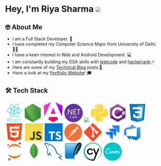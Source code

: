 <h1>Hey, I'm Riya Sharma <img src="https://raw.githubusercontent.com/MartinHeinz/MartinHeinz/master/wave.gif" width="30px"> </h1>
<h2>🤓 About Me</h2>

- I am a Full Stack Developer. 🤠
- I have completed my Computer Science Major from University of Delhi. 👨‍🎓
- I have a keen interest in Web and Android Development. 💻
- I am constantly building my DSA skills with [leetcode](https://leetcode.com/riyasharma24/) and [hackerrank](https://www.hackerrank.com/theriyasharma24?hr_r=1).🖱
- Here are some of my [Technical Blog](https://medium.com/@theriyasharma24) posts.📜
- Have a look at my [Portfolio Website](https://riya-sharma-portfolio.netlify.app/#/home)! 🎓

<h2>🛠 Tech Stack</h2>

<img src="https://github.com/devicons/devicon/blob/master/icons/react/react-original-wordmark.svg" width=60><img src="https://github.com/devicons/devicon/blob/master/icons/nodejs/nodejs-original.svg" width=60> <img src="https://github.com/devicons/devicon/blob/master/icons/angular/angular-original.svg" width=65> <img src="https://github.com/devicons/devicon/blob/master/icons/dotnetcore/dotnetcore-original.svg" width=60>  <img src="https://cdn.iconscout.com/icon/free/png-64/django-1-282754.png" width=60 color="white"> <img src="https://github.com/devicons/devicon/blob/master/icons/python/python-plain.svg" width=60><img src="https://github.com/devicons/devicon/blob/master/icons/csharp/csharp-original.svg" width=60> <img src="https://github.com/devicons/devicon/blob/master/icons/css3/css3-original.svg" width=60> <img src="https://github.com/devicons/devicon/blob/master/icons/html5/html5-original.svg" width=60> <img src="https://github.com/devicons/devicon/blob/master/icons/javascript/javascript-original.svg" width=60> <img src="https://github.com/devicons/devicon/blob/master/icons/typescript/typescript-original.svg" alt="Typescript" width=60> <img src="https://github.com/devicons/devicon/blob/master/icons/postman/postman-original.svg" width=60>  <img src="https://github.com/devicons/devicon/blob/master/icons/git/git-original.svg" width=60> <img src="https://github.com/devicons/devicon/blob/master/icons/jira/jira-original.svg" width=60> <img src="https://github.com/devicons/devicon/blob/master/icons/azuredevops/azuredevops-original.svg" width=60> <img src="https://github.com/devicons/devicon/blob/master/icons/jupyter/jupyter-original.svg" width=60> <img src="https://github.com/devicons/devicon/blob/master/icons/mongodb/mongodb-original.svg" width=60> <img src="https://github.com/devicons/devicon/blob/master/icons/mysql/mysql-original.svg" width=60> <img src="https://github.com/devicons/devicon/blob/master/icons/sqlite/sqlite-original.svg" width=60> <img src="https://github.com/devicons/devicon/blob/master/icons/cypressio/cypressio-original.svg" width=60>
<img src="https://github.com/devicons/devicon/blob/master/icons/canva/canva-original.svg" width=60> 



<!-- Profile View Couter -->
<img src="https://komarev.com/ghpvc/?username=theriyasharma24&style=flat-square&color=blue" alt=""/>


<!-- Github Profile Stats -->

<!-- <h2>📈 Riya's Github Stats</h2> -->
<!-- <table>
  <tr>
    <td><img src="https://github-readme-stats.vercel.app/api?username=theriyasharma24&show_icons=true&hide=&count_private=true&theme=dark&locale=en" alt="theriyasharma24" /></td>
    <td><img src="https://github-readme-stats.vercel.app/api/top-langs?username=theriyasharma24&show_icons=true&theme=dark&locale=en&layout=compact" alt="theriyasharma24" /></td>
  </tr>
</table> -->
<!-- <div align="center">
<p><img align="center" src="https://github-readme-streak-stats.herokuapp.com/?user=theriyasharma24&theme=dark" alt="theriyasharma24" /></p>
  </div> -->
  
 









